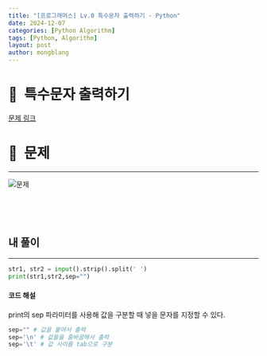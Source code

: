 ```yaml
---
title: "[프로그래머스] Lv.0 특수문자 출력하기 - Python"
date: 2024-12-07  
categories: [Python Algorithm]
tags: [Python, Algorithm]
layout: post
author: mongblang
---
```


# 📌&nbsp; **특수문자 출력하기**
[문제 링크](https://school.programmers.co.kr/learn/courses/30/lessons/181946)  

# 📝&nbsp; **문제**
---
![문제](https://github.com/user-attachments/assets/84b973ca-38b0-46c5-97a7-a1a918a001ed)


&nbsp;  

&nbsp;   
   


## **내 풀이**  
---  

```python
str1, str2 = input().strip().split(' ')
print(str1,str2,sep="")
```

#### **코드 해설**  
print의 sep 파라미터를 사용해 값을 구분할 때 넣을 문자를 지정할 수 있다.

```python
sep="" # 값을 붙여서 출력
sep='\n' # 값들을 줄바꿈해서 출력 
sep='\t' # 값 사이를 tab으로 구분
```

&nbsp;   